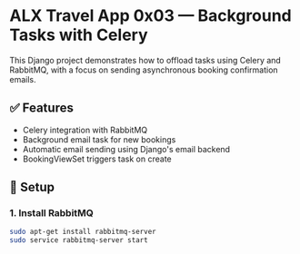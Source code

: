 # ALX Travel App 0x03 — Background Tasks with Celery

This Django project demonstrates how to offload tasks using Celery and RabbitMQ, with a focus on sending asynchronous booking confirmation emails.

## ✅ Features
- Celery integration with RabbitMQ
- Background email task for new bookings
- Automatic email sending using Django's email backend
- BookingViewSet triggers task on create

## 🔧 Setup

### 1. Install RabbitMQ
```bash
sudo apt-get install rabbitmq-server
sudo service rabbitmq-server start


